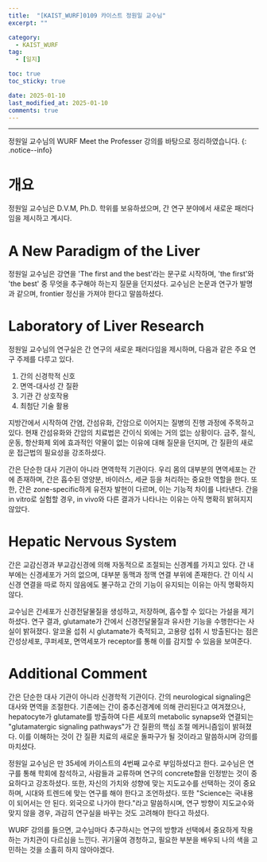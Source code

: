 ```yaml
---
title:  "[KAIST_WURF]0109 카이스트 정원일 교수님" 
excerpt: ""

category:
  - KAIST_WURF
tag:
  - [일지]

toc: true
toc_sticky: true

date: 2025-01-10
last_modified_at: 2025-01-10
comments: true
---
```


---
정원일 교수님의 WURF Meet the Professer 강의를 바탕으로 정리하였습니다.
{: .notice--info} 

# 개요
정원일 교수님은 D.V.M, Ph.D. 학위를 보유하셨으며, 간 연구 분야에서 새로운 패러다임을 제시하고 계시다.

# A New Paradigm of the Liver

정원일 교수님은 강연을 'The first and the best'라는 문구로 시작하며, 'the first'와 'the best' 중 무엇을 추구해야 하는지 질문을 던지셨다. 교수님은 논문과 연구가 발명과 같으며, frontier 정신을 가져야 한다고 말씀하셨다.


# Laboratory of Liver Research

정원일 교수님의 연구실은 간 연구의 새로운 패러다임을 제시하며, 다음과 같은 주요 연구 주제를 다루고 있다.

1. 간의 신경학적 신호
2. 면역-대사성 간 질환
3. 기관 간 상호작용
4. 최첨단 기술 활용

지방간에서 시작하여 간염, 간섬유화, 간암으로 이어지는 질병의 진행 과정에 주목하고 있다. 현재 간섬유화와 간암의 치료법은 간이식 외에는 거의 없는 상황이다. 금주, 절식, 운동, 항산화제 외에 효과적인 약물이 없는 이유에 대해 질문을 던지며, 간 질환의 새로운 접근법의 필요성을 강조하셨다.

간은 단순한 대사 기관이 아니라 면역학적 기관이다. 우리 몸의 대부분의 면역세포는 간에 존재하며, 간은 흡수된 영양분, 바이러스, 세균 등을 처리하는 중요한 역할을 한다. 또한, 간은 zone-specific하게 유전자 발현이 다르며, 이는 기능적 차이를 나타낸다. 간을 in vitro로 실험할 경우, in vivo와 다른 결과가 나타나는 이유는 아직 명확히 밝혀지지 않았다.

# Hepatic Nervous System

간은 교감신경과 부교감신경에 의해 자동적으로 조절되는 신경계를 가지고 있다. 간 내부에는 신경세포가 거의 없으며, 대부분 동맥과 정맥 연결 부위에 존재한다. 간 이식 시 신경 연결을 따로 하지 않음에도 불구하고 간의 기능이 유지되는 이유는 아직 명확하지 않다.

교수님은 간세포가 신경전달물질을 생성하고, 저장하며, 흡수할 수 있다는 가설을 제기하셨다. 연구 결과, glutamate가 간에서 신경전달물질과 유사한 기능을 수행한다는 사실이 밝혀졌다. 알코올 섭취 시 glutamate가 축적되고, 고용량 섭취 시 방출된다는 점은 간성상세포, 쿠퍼세포, 면역세포가 receptor를 통해 이를 감지할 수 있음을 보여준다.

# Additional Comment

간은 단순한 대사 기관이 아니라 신경학적 기관이다. 간의 neurological signaling은 대사와 면역을 조절한다. 기존에는 간이 중추신경계에 의해 관리된다고 여겨졌으나, hepatocyte가 glutamate를 방출하여 다른 세포의 metabolic synapse와 연결되는 "glutamatergic signaling pathways"가 간 질환의 핵심 조절 메커니즘임이 밝혀졌다. 이를 이해하는 것이 간 질환 치료의 새로운 돌파구가 될 것이라고 말씀하시며 강의를 마치셨다.

정원일 교수님은 만 35세에 카이스트의 4번째 교수로 부임하셨다고 한다. 교수님은 연구를 통해 학회에 참석하고, 사람들과 교류하며 연구의 concrete함을 인정받는 것이 중요하다고 강조하셨다. 또한, 자신의 가치와 성향에 맞는 지도교수를 선택하는 것이 중요하며, 시대와 트렌드에 맞는 연구를 해야 한다고 조언하셨다. 또한 "Science는 국내용이 되어서는 안 된다. 외국으로 나가야 한다."라고 말씀하시며, 연구 방향이 지도교수와 맞지 않을 경우, 과감히 연구실을 바꾸는 것도 고려해야 한다고 하셨다.

WURF 강의를 들으면, 교수님마다 추구하시는 연구의 방향과 선택에서 중요하게 작용하는 가치관이 다르심을 느낀다. 귀기울여 경청하고, 필요한 부분을 배우되 나의 색을 고민하는 것을 소홀히 하지 않아야겠다.


